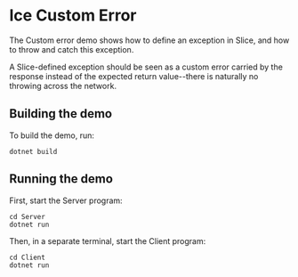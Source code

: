 # Ice Custom Error

The Custom error demo shows how to define an exception in Slice, and how to throw and catch this exception.

A Slice-defined exception should be seen as a custom error carried by the response instead of the expected return
value--there is naturally no throwing across the network.

## Building the demo

To build the demo, run:

```shell
dotnet build
```

## Running the demo

First, start the Server program:

```shell
cd Server
dotnet run
```

Then, in a separate terminal, start the Client program:

```shell
cd Client
dotnet run
```
